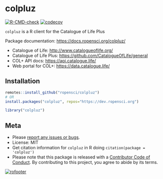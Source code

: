 colpluz
=======



<!-- README.md is generated from README.Rmd. Please edit that file -->

[![R-CMD-check](https://github.com/ropensci/colpluz/workflows/R-CMD-check/badge.svg)](https://github.com/ropensci/colpluz/actions)
[![codecov](https://codecov.io/gh/ropensci/colpluz/branch/master/graph/badge.svg)](https://codecov.io/gh/ropensci/colpluz)

`colpluz` is a R client for the Catalogue of Life Plus

Package documentation: https://docs.ropensci.org/colpluz/

* Catalogue of Life: http://www.catalogueoflife.org/
* Catalogue of Life Plus: https://github.com/CatalogueOfLife/general
* COL+ API docs: https://api.catalogue.life/
* Web portal for COL+: https://data.catalogue.life/

## Installation


```r
remotes::install_github("ropensci/colpluz")
# OR
install.packages("colpluz", repos="https://dev.ropensci.org")
```


```r
library("colpluz")
```

<!-- API notes
* `/dataset/{dataset_key}/taxon/` routes contain the data given in `/dataset/{dataset_key}/name/` routes -->

## Meta

* Please [report any issues or bugs](https://github.com/ropensci/colpluz/issues).
* License: MIT
* Get citation information for `colpluz` in R doing `citation(package = 'colpluz')`
* Please note that this package is released with a [Contributor Code of Conduct](https://ropensci.org/code-of-conduct/). By contributing to this project, you agree to abide by its terms.

[![rofooter](https://ropensci.org/public_images/github_footer.png)](https://ropensci.org)
